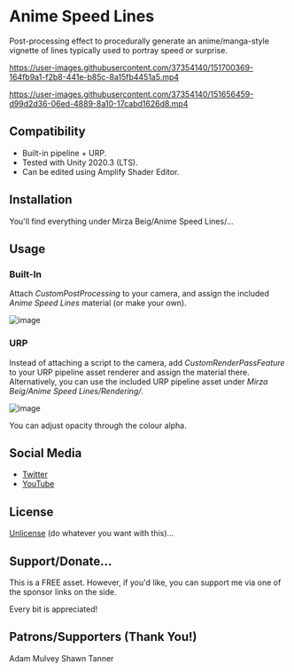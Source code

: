 # Anime Speed Lines

Post-processing effect to procedurally generate an anime/manga-style vignette of lines typically used to portray speed or surprise.

https://user-images.githubusercontent.com/37354140/151700369-164fb9a1-f2b8-441e-b85c-8a15fb4451a5.mp4

https://user-images.githubusercontent.com/37354140/151656459-d99d2d36-06ed-4889-8a10-17cabd1626d8.mp4

## Compatibility

- Built-in pipeline + URP.
- Tested with Unity 2020.3 (LTS). 
- Can be edited using Amplify Shader Editor.

## Installation

You'll find everything under Mirza Beig/Anime Speed Lines/...

## Usage

### Built-In

Attach _CustomPostProcessing_ to your camera, and assign the included _Anime Speed Lines_ material (or make your own).

![image](https://user-images.githubusercontent.com/37354140/151656519-394bb2b3-f03f-4fdd-b074-e29213be163a.png)

### URP

Instead of attaching a script to the camera, add _CustomRenderPassFeature_ to your URP pipeline asset renderer and assign the material there.
Alternatively, you can use the included URP pipeline asset under _Mirza Beig/Anime Speed Lines/Rendering/_.

![image](https://user-images.githubusercontent.com/37354140/151699803-cb90fed7-b244-4709-b106-e6c24435166a.png)

You can adjust opacity through the colour alpha.

## Social Media
- [Twitter](https://twitter.com/TheMirzaBeig/)
- [YouTube](https://www.youtube.com/c/MirzaBeig)

## License
[Unlicense](LICENSE) (do whatever you want with this)...

## Support/Donate...

This is a FREE asset. However, if you'd like, you can support me via one of the sponsor links on the side. 

Every bit is appreciated!

## Patrons/Supporters (Thank You!)

Adam Mulvey
Shawn Tanner
